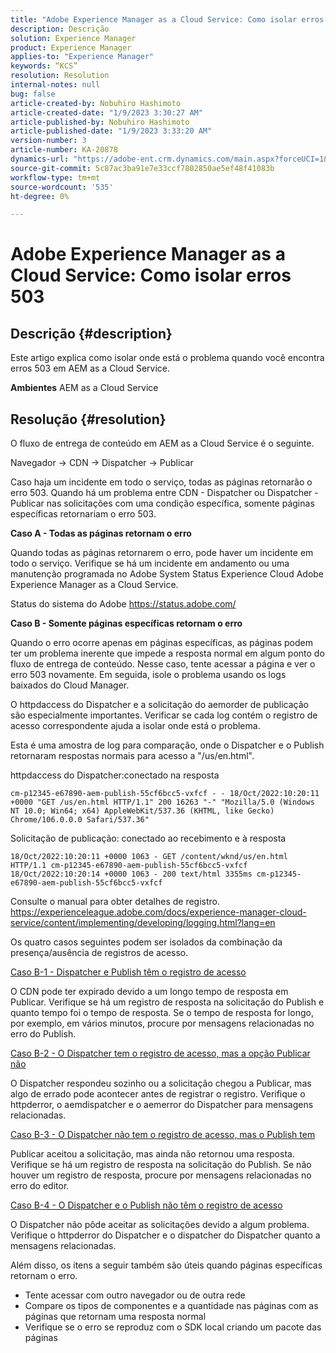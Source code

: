 ```yaml
---
title: "Adobe Experience Manager as a Cloud Service: Como isolar erros 503"
description: Descrição
solution: Experience Manager
product: Experience Manager
applies-to: "Experience Manager"
keywords: “KCS”
resolution: Resolution
internal-notes: null
bug: false
article-created-by: Nobuhiro Hashimoto
article-created-date: "1/9/2023 3:30:27 AM"
article-published-by: Nobuhiro Hashimoto
article-published-date: "1/9/2023 3:33:20 AM"
version-number: 3
article-number: KA-20878
dynamics-url: "https://adobe-ent.crm.dynamics.com/main.aspx?forceUCI=1&pagetype=entityrecord&etn=knowledgearticle&id=e4c144f0-cd8f-ed11-aad1-6045bd006b4b"
source-git-commit: 5c87ac3ba91e7e33ccf7802850ae5ef48f41083b
workflow-type: tm+mt
source-wordcount: '535'
ht-degree: 0%

---
```


# Adobe Experience Manager as a Cloud Service: Como isolar erros 503

## Descrição {#description}


Este artigo explica como isolar onde está o problema quando você encontra erros 503 em AEM as a Cloud Service.

<b>Ambientes</b>
AEM as a Cloud Service


## Resolução {#resolution}


O fluxo de entrega de conteúdo em AEM as a Cloud Service é o seguinte.

Navegador -> CDN -> Dispatcher -> Publicar

Caso haja um incidente em todo o serviço, todas as páginas retornarão o erro 503. Quando há um problema entre CDN - Dispatcher ou Dispatcher - Publicar nas solicitações com uma condição específica, somente páginas específicas retornariam o erro 503.



<b>Caso A - Todas as páginas retornam o erro</b>

Quando todas as páginas retornarem o erro, pode haver um incidente em todo o serviço. Verifique se há um incidente em andamento ou uma manutenção programada no Adobe System Status Experience Cloud Adobe Experience Manager as a Cloud Service.

Status do sistema do Adobe https://status.adobe.com/



<b>Caso B - Somente páginas específicas retornam o erro</b>

Quando o erro ocorre apenas em páginas específicas, as páginas podem ter um problema inerente que impede a resposta normal em algum ponto do fluxo de entrega de conteúdo. Nesse caso, tente acessar a página e ver o erro 503 novamente. Em seguida, isole o problema usando os logs baixados do Cloud Manager.

O httpdaccess do Dispatcher e a solicitação do aemorder de publicação são especialmente importantes. Verificar se cada log contém o registro de acesso correspondente ajuda a isolar onde está o problema.

Esta é uma amostra de log para comparação, onde o Dispatcher e o Publish retornaram respostas normais para acesso a &quot;/us/en.html&quot;.

httpdaccess do Dispatcher:conectado na resposta


```
cm-p12345-e67890-aem-publish-55cf6bcc5-vxfcf - - 18/Oct/2022:10:20:11 +0000 "GET /us/en.html HTTP/1.1" 200 16263 "-" "Mozilla/5.0 (Windows NT 10.0; Win64; x64) AppleWebKit/537.36 (KHTML, like Gecko) Chrome/106.0.0.0 Safari/537.36"
```




Solicitação de publicação: conectado ao recebimento e à resposta


```
18/Oct/2022:10:20:11 +0000 1063 - GET /content/wknd/us/en.html HTTP/1.1 cm-p12345-e67890-aem-publish-55cf6bcc5-vxfcf
18/Oct/2022:10:20:14 +0000 1063 - 200 text/html 3355ms cm-p12345-e67890-aem-publish-55cf6bcc5-vxfcf
```




Consulte o manual para obter detalhes de registro.
https://experienceleague.adobe.com/docs/experience-manager-cloud-service/content/implementing/developing/logging.html?lang=en



Os quatro casos seguintes podem ser isolados da combinação da presença/ausência de registros de acesso.

<u>Caso B-1 - Dispatcher e Publish têm o registro de acesso</u>

O CDN pode ter expirado devido a um longo tempo de resposta em Publicar. Verifique se há um registro de resposta na solicitação do Publish e quanto tempo foi o tempo de resposta. Se o tempo de resposta for longo, por exemplo, em vários minutos, procure por mensagens relacionadas no erro do Publish.

<u>Caso B-2 - O Dispatcher tem o registro de acesso, mas a opção Publicar não</u>

O Dispatcher respondeu sozinho ou a solicitação chegou a Publicar, mas algo de errado pode acontecer antes de registrar o registro. Verifique o httpderror, o aemdispatcher e o aemerror do Dispatcher para mensagens relacionadas.

<u>Caso B-3 - O Dispatcher não tem o registro de acesso, mas o Publish tem</u>

Publicar aceitou a solicitação, mas ainda não retornou uma resposta. Verifique se há um registro de resposta na solicitação do Publish. Se não houver um registro de resposta, procure por mensagens relacionadas no erro do editor.

<u>Caso B-4 - O Dispatcher e o Publish não têm o registro de acesso</u>

O Dispatcher não pôde aceitar as solicitações devido a algum problema. Verifique o httpderror do Dispatcher e o dispatcher do Dispatcher quanto a mensagens relacionadas.



Além disso, os itens a seguir também são úteis quando páginas específicas retornam o erro.

- Tente acessar com outro navegador ou de outra rede
- Compare os tipos de componentes e a quantidade nas páginas com as páginas que retornam uma resposta normal
- Verifique se o erro se reproduz com o SDK local criando um pacote das páginas



